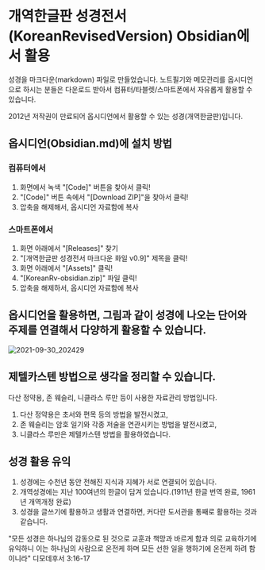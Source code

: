 # 개역한글판 성경전서(KoreanRevisedVersion) Obsidian에서 활용
성경을 마크다운(markdown) 파일로 만들었습니다. 
노트필기와 메모관리를 옵시디언으로 하시는 분들은 다운로드 받아서 컴퓨터/타블렛/스마트폰에서 자유롭게 활용할 수 있습니다. 

2012년 저작권이 만료되어
옵시디언에서 활용할 수 있는 성경(개역한글판)입니다.

## 옵시디언(Obsidian.md)에 설치 방법
### 컴퓨터에서 
1. 화면에서 녹색 "[Code]" 버튼을 찾아서 클릭!
2. "[Code]" 버튼 속에서 "[Download ZIP]"을 찾아서 클릭!
3. 압축을 해제해서, 옵시디언 자료함에 복사

### 스마트폰에서
1. 화면 아래에서 "[Releases]" 찾기
2. "[개역한글판 성경전서 마크다운 화일 v0.9]" 제목을 클릭!
3. 화면 아래에서 "[Assets]" 클릭!
4. "[KoreanRv-obsidian.zip]" 파일 클릭!
5. 압축을 해제하서, 옵시디언 자료함에 복사

## 옵시디언을 활용하면, 그림과 같이 성경에 나오는 단어와 주제를 연결해서 다양하게 활용할 수 있습니다. 
![2021-09-30_202429](https://user-images.githubusercontent.com/91647320/135409730-584e530d-6d29-4fb1-8815-333978e20188.jpg)

## 제텔카스텐 방법으로 생각을 정리할 수 있습니다. 
다산 정약용, 존 웨슬리, 니클라스 루만 등이 사용한 자료관리 방법입니다. 
1. 다산 정약용은 초서와 편목 등의 방법을 발전시켰고, 
2. 존 웨슬리는 암호 일기와 각종 저술을 연관시키는 방법을 발전시켰고,
3. 니클라스 루만은 제텔카스텐 방법을 활용하였습니다. 

## 성경 활용 유익
1. 성경에는 수천년 동안 전해진 지식과 지혜가 서로 연결되어 있습니다.
2. 개역성경에는 지난 100여년의 한글이 담겨 있습니다.(1911년 한글 번역 완료, 1961년 개역개정 완료) 
4. 성경을 글쓰기에 활용하고 생활과 연결하면, 커다란 도서관을 통째로 활용하는 것과 같습니다.

"모든 성경은 하나님의 감동으로 된 것으로 교훈과 책망과 바르게 함과 의로 교육하기에 유익하니 이는 하나님의 사람으로 온전케 하며 모든 선한 일을 행하기에 온전케 하려 함이니라"
디모데후서 3:16-17
